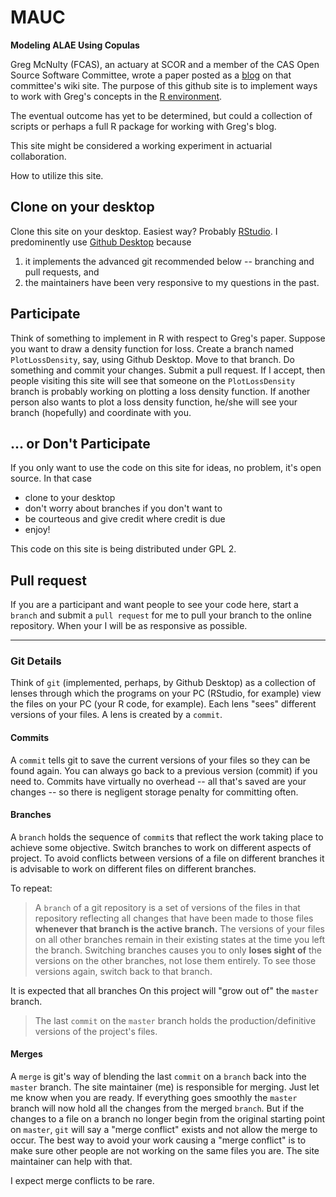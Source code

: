 # MAUC

**Modeling ALAE Using Copulas**

Greg McNulty (FCAS),
an actuary at SCOR and a member of the 
CAS Open Source Software Committee,
wrote a paper posted as a 
[blog](http://opensourcesoftware.casact.org/blogs:2)
on that committee's wiki site.
The purpose of this github site is to implement ways
to work with Greg's concepts in 
the [R environment](https://www.r-project.org/).

The eventual outcome has yet to be determined,
but could a collection of scripts or perhaps a full R package
for working with Greg's blog.

This site might be considered a working experiment in actuarial collaboration.

How to utilize this site.

## Clone on your desktop

Clone this site on your desktop.
Easiest way?
Probably [RStudio](https://www.rstudio.com/).
I predominently
use [Github Desktop](https://desktop.github.com/)
because 

1. it implements the advanced git recommended below -- 
branching and pull requests, and
2. the maintainers have been
very responsive to my questions in the past.

## Participate

Think of something to implement in R with respect to Greg's paper.
Suppose you want to draw a density function for loss.
Create a branch named `PlotLossDensity`, say, using Github Desktop.
Move to that branch.
Do something and commit your changes.
Submit a pull request.
If I accept, 
then people visiting this site will see that someone
on the `PlotLossDensity` branch is probably working on
plotting a loss density function.
If another person also wants to plot a loss density function,
he/she will see your branch (hopefully) and coordinate with you.

## ... or Don't Participate

If you only want to use the code on this site for ideas,
no problem,
it's open source.
In that case

* clone to your desktop
* don't worry about branches if you don't want to
* be courteous and give credit where credit is due
* enjoy!

This code on this site is being distributed under GPL 2.

## Pull request

If you are a participant and want 
people to see your code here,
start a `branch` and 
submit a `pull request` for me to pull your branch
to the online repository.
When your 
I will be as responsive as possible.

------------------------------
### Git Details

Think of `git` (implemented, perhaps, by Github Desktop)
as a collection of lenses through which 
the programs on your PC
(RStudio, for example)
view the files on your PC
(your R code, for example).
Each lens "sees" different versions of your files.
A lens is created by a `commit`.

#### Commits

A `commit` tells git to save the current versions of your files
so they can be found again.
You can always go back to a previous version 
(commit) if you need to.
Commits have virtually no overhead --
all that's saved are your changes --
so there is negligent storage penalty for committing often.

#### Branches

A `branch` holds the sequence of `commit`s that reflect the work
taking place to achieve some objective. 
Switch branches to work on different aspects of project.
To avoid conflicts between versions of a file on different branches
it is advisable to work on different files on different branches.

To repeat:

>A `branch` of a git repository 
is a set of versions of the files in that repository
reflecting all changes that have been made to those
files **whenever that branch is the active branch.**
The versions of your files on all other branches 
remain in their existing states at the time you left the branch.
Switching branches causes you to only **loses sight of** 
the versions on the other branches,
not lose them entirely.
To see those versions again, switch back to that branch.

It is expected that all branches On this project will
"grow out of" the `master` branch.

> The last `commit` on the `master` branch holds the 
production/definitive versions of the project's files.

#### Merges

A `merge` is git's way of blending the last `commit` 
on a `branch` back into the `master` branch.
The site maintainer (me) is responsible for merging.
Just let me know when you are ready.
If everything goes smoothly the `master` branch
will now hold all the changes from the merged `branch`.
But if the changes to a file on a branch no longer begin 
from the original starting point on `master`,
`git` will say a "merge conflict" exists and
not allow the merge to occur.
The best way to avoid your work causing a "merge conflict"
is to make sure other people are not working on the same files
you are.
The site maintainer can help with that.

I expect merge conflicts to be rare.
